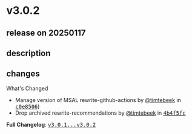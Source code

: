 # v3.0.2

## release on 20250117
## description
## changes
What's Changed

* Manage version of MSAL rewrite-github-actions by <a class="user-mention notranslate" data-hovercard-type="user" data-hovercard-url="/users/timtebeek/hovercard" data-octo-click="hovercard-link-click" data-octo-dimensions="link_type:self" href="https://github.com/timtebeek">@timtebeek</a> in <a class="commit-link" data-hovercard-type="commit" data-hovercard-url="https://github.com/openrewrite/rewrite-recipe-bom/commit/c0e850677d58a5f1a2660bfd42eac6ba12079448/hovercard" href="https://github.com/openrewrite/rewrite-recipe-bom/commit/c0e850677d58a5f1a2660bfd42eac6ba12079448"><tt>c0e8506</tt></a>)
* Drop archived rewrite-recommendations by <a class="user-mention notranslate" data-hovercard-type="user" data-hovercard-url="/users/timtebeek/hovercard" data-octo-click="hovercard-link-click" data-octo-dimensions="link_type:self" href="https://github.com/timtebeek">@timtebeek</a> in <a class="commit-link" data-hovercard-type="commit" data-hovercard-url="https://github.com/openrewrite/rewrite-recipe-bom/commit/4b4f5fc66b7e43e773170be0d4056d220a41f4f1/hovercard" href="https://github.com/openrewrite/rewrite-recipe-bom/commit/4b4f5fc66b7e43e773170be0d4056d220a41f4f1"><tt>4b4f5fc</tt></a>

<strong>Full Changelog</strong>: <a class="commit-link" href="https://github.com/openrewrite/rewrite-recipe-bom/compare/v3.0.1...v3.0.2"><tt>v3.0.1...v3.0.2</tt></a>

